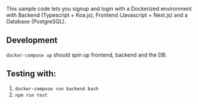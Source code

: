 This sample code lets you signup and login with a Dockerized environment with Backend (Typescript + Koa.js), Frontend (Javascript + Next.js) and a Database (PostgreSQL).

## Development
`docker-compose up` should spin up frontend, backend and the DB.

## Testing with:
1. `docker-compose run backend bash`
2. `npm run test`